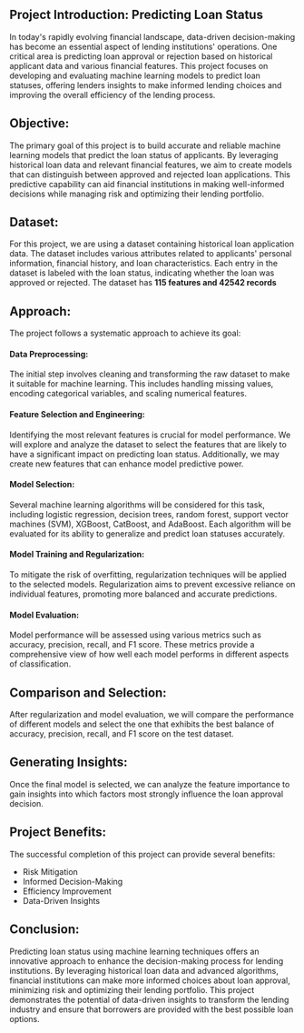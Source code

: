 ## Project Introduction: Predicting Loan Status

In today's rapidly evolving financial landscape, data-driven decision-making has become an essential aspect of lending institutions' operations. One critical area is predicting loan approval or rejection based on historical applicant data and various financial features. This project focuses on developing and evaluating machine learning models to predict loan statuses, offering lenders insights to make informed lending choices and improving the overall efficiency of the lending process.

## Objective:
The primary goal of this project is to build accurate and reliable machine learning models that predict the loan status of applicants. By leveraging historical loan data and relevant financial features, we aim to create models that can distinguish between approved and rejected loan applications. This predictive capability can aid financial institutions in making well-informed decisions while managing risk and optimizing their lending portfolio.

## Dataset:
For this project, we are using a dataset containing historical loan application data. The dataset includes various attributes related to applicants' personal information, financial history, and loan characteristics. Each entry in the dataset is labeled with the loan status, 
indicating whether the loan was approved or rejected.
The dataset has **115 features and 42542 records**

## Approach:
The project follows a systematic approach to achieve its goal:

#### Data Preprocessing:
The initial step involves cleaning and transforming the raw dataset to make it suitable for machine learning. This includes handling missing values, encoding categorical variables, and scaling numerical features.

#### Feature Selection and Engineering:
Identifying the most relevant features is crucial for model performance. We will explore and analyze the dataset to select the features that are likely to have a significant impact on predicting loan status. Additionally, we may create new features that can enhance model predictive power.

#### Model Selection:
Several machine learning algorithms will be considered for this task, including logistic regression, decision trees, random forest, support vector machines (SVM), XGBoost, CatBoost, and AdaBoost. Each algorithm will be evaluated for its ability to generalize and predict loan statuses accurately.

#### Model Training and Regularization:
To mitigate the risk of overfitting, regularization techniques will be applied to the selected models. Regularization aims to prevent excessive reliance on individual features, promoting more balanced and accurate predictions.

#### Model Evaluation:
Model performance will be assessed using various metrics such as accuracy, precision, recall, and F1 score. These metrics provide a comprehensive view of how well each model performs in different aspects of classification.

## Comparison and Selection: 
After regularization and model evaluation, we will compare the performance of different models and select the one that exhibits the best balance of accuracy, precision, recall, and F1 score on the test dataset.

## Generating Insights: 
Once the final model is selected, we can analyze the feature importance to gain insights into which factors most strongly influence the loan approval decision.

## Project Benefits:

The successful completion of this project can provide several benefits:

* Risk Mitigation
* Informed Decision-Making
* Efficiency Improvement
* Data-Driven Insights

## Conclusion:
Predicting loan status using machine learning techniques offers an innovative approach to enhance the decision-making process for lending institutions. By leveraging historical loan data and advanced algorithms, financial institutions can make more informed choices about loan approval, minimizing risk and optimizing their lending portfolio. This project demonstrates the potential of data-driven insights to transform the lending industry and ensure that borrowers are provided with the best possible loan options.